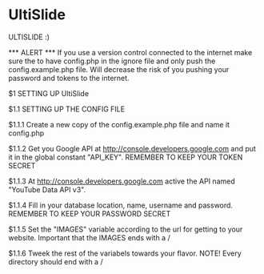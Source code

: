 # UltiSlide

ULTISLIDE :)

*** ALERT ***
If you use a version control connected to the internet make sure the to have config.php in the ignore file and only push the config.example.php file. Will decrease the risk of you pushing your password and tokens to the internet.

$1      SETTING UP UltiSlide

$1.1    SETTING UP THE CONFIG FILE

$1.1.1  Create a new copy of the config.example.php file and name it config.php

$1.1.2  Get you Google API at http://console.developers.google.com and put it in the global constant "API_KEY". REMEMBER TO KEEP YOUR TOKEN SECRET

$1.1.3  At http://console.developers.google.com active the API named "YouTube Data API v3".

$1.1.4  Fill in your database location, name, username and password. REMEMBER TO KEEP YOUR PASSWORD SECRET

$1.1.5 Set the "IMAGES" variable according to the url for getting to your website. Important that the IMAGES ends with a /

$1.1.6 Tweek the rest of the variabels towards your flavor. NOTE! Every directory should end with a /
